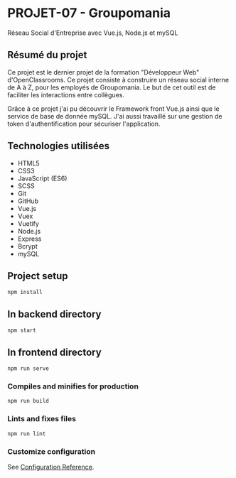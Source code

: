 # PROJET-07 - Groupomania #

Réseau Social d'Entreprise avec Vue.js, Node.js et mySQL

## Résumé du projet
Ce projet est le dernier projet de la formation "Développeur Web" d'OpenClassrooms. Ce projet consiste à construire un réseau social interne de A à Z, pour les employés de Groupomania. Le but de cet outil est de faciliter les interactions entre collègues.

Grâce à ce projet j'ai pu découvrir le Framework front Vue.js ainsi que le service de base de donnée mySQL. J'ai aussi travaillé sur une gestion de token d'authentification pour sécuriser l'application.

## Technologies utilisées
- HTML5
- CSS3
- JavaScript (ES6)
- SCSS
- Git
- GitHub
- Vue.js
- Vuex
- Vuetify
- Node.js
- Express
- Bcrypt
- mySQL

## Project setup
```
npm install
```

## In backend directory
```
npm start
```

## In frontend directory
```
npm run serve
```

### Compiles and minifies for production
```
npm run build
```

### Lints and fixes files
```
npm run lint
```

### Customize configuration
See [Configuration Reference](https://cli.vuejs.org/config/).

